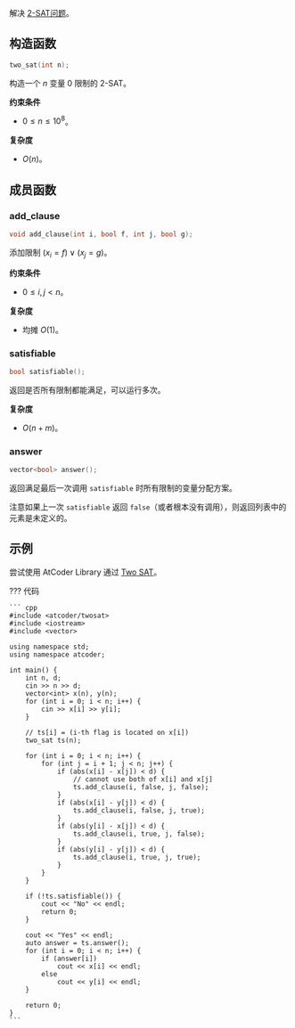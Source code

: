 解决 [2-SAT问题](../../graph/2-sat.md)。

## 构造函数

``` cpp
two_sat(int n);
```

构造一个 $n$ 变量 $0$ 限制的 2-SAT。

**约束条件**

- $0\le n\le 10^8$。

**复杂度**

- $O(n)$。

## 成员函数

### add_clause

``` cpp
void add_clause(int i, bool f, int j, bool g);
```

添加限制 $(x_i=f)\lor(x_j=g)$。

**约束条件**

- $0\le i, j < n$。

**复杂度**

- 均摊 $O(1)$。

### satisfiable

``` cpp
bool satisfiable();
```

返回是否所有限制都能满足，可以运行多次。

**复杂度**

- $O(n+m)$。

### answer

``` cpp
vector<bool> answer();
```

返回满足最后一次调用 `satisfiable` 时所有限制的变量分配方案。

注意如果上一次 `satisfiable` 返回 `false`（或者根本没有调用），则返回列表中的元素是未定义的。

## 示例

尝试使用 AtCoder Library 通过 [Two SAT](https://atcoder.jp/contests/practice2/tasks/practice2_h)。

??? 代码

    ``` cpp
    #include <atcoder/twosat>
    #include <iostream>
    #include <vector>

    using namespace std;
    using namespace atcoder;

    int main() {
        int n, d;
        cin >> n >> d;
        vector<int> x(n), y(n);
        for (int i = 0; i < n; i++) {
            cin >> x[i] >> y[i];
        }

        // ts[i] = (i-th flag is located on x[i])
        two_sat ts(n);

        for (int i = 0; i < n; i++) {
            for (int j = i + 1; j < n; j++) {
                if (abs(x[i] - x[j]) < d) {
                    // cannot use both of x[i] and x[j]
                    ts.add_clause(i, false, j, false);
                }
                if (abs(x[i] - y[j]) < d) {
                    ts.add_clause(i, false, j, true);
                }
                if (abs(y[i] - x[j]) < d) {
                    ts.add_clause(i, true, j, false);
                }
                if (abs(y[i] - y[j]) < d) {
                    ts.add_clause(i, true, j, true);
                }
            }
        }

        if (!ts.satisfiable()) {
            cout << "No" << endl;
            return 0;
        }

        cout << "Yes" << endl;
        auto answer = ts.answer();
        for (int i = 0; i < n; i++) {
            if (answer[i])
                cout << x[i] << endl;
            else
                cout << y[i] << endl;
        }

        return 0;
    }
    ```